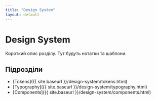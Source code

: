 ```yaml
---
title: "Design System"
layout: default
---
```


# Design System
Короткий опис розділу. Тут будуть нотатки та шаблони.

## Підрозділи
- [Tokens]({{ site.baseurl }}/design-system/tokens.html)
- [Typography]({{ site.baseurl }}/design-system/typography.html)
- [Components]({{ site.baseurl }}/design-system/components.html)
